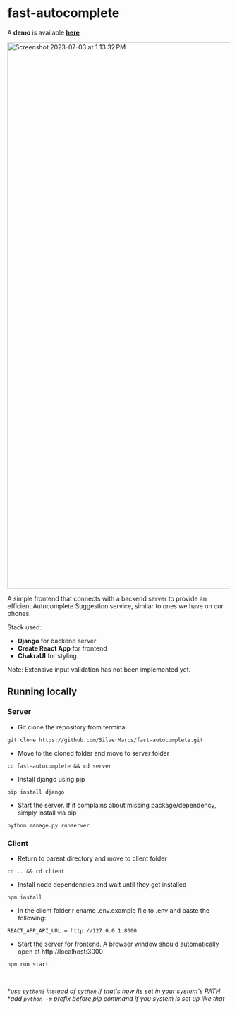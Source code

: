 # fast-autocomplete

A **demo** is available [**here**](https://fast-autocomplete.vercel.app)

<img width="1240" alt="Screenshot 2023-07-03 at 1 13 32 PM" src="https://github.com/SilverMarcs/fast-autocomplete/assets/77480421/0f1abdb9-b327-4a44-aa66-4c42aac05651">

A simple frontend that connects with a backend server to provide an efficient Autocomplete Suggestion service, similar to ones we have on our phones.<br>

Stack used:
- **Django** for backend server
- **Create React App** for frontend
- **ChakraUI** for styling

Note: Extensive input validation has not been implemented yet.

## Running locally

### Server

- Git clone the repository from terminal
````
git clone https://github.com/SilverMarcs/fast-autocomplete.git
````

- Move to the cloned folder and move to server folder

````
cd fast-autocomplete && cd server
````

- Install django using pip

````
pip install django
````

- Start the server. If it complains about missing package/dependency, simply install via pip

````
python manage.py runserver
````


### Client

- Return to parent directory and move to client folder
  
````
cd .. && cd client
````

- Install node dependencies and wait until they get installed 
  
````
npm install
````

- In the client folder,r ename .env.example file to .env and paste the following: 
  
````
REACT_APP_API_URL = http://127.0.0.1:8000
````

- Start the server for frontend. A browser window should automatically open at http://localhost:3000
  
````
npm run start
````
<br>

**use ```python3``` instead of ```python``` if that's how its set in your system's PATH*<br>
**add ```python -m``` prefix before pip command if you system is set up like that*

